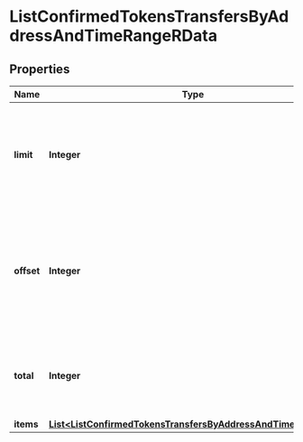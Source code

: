 

# ListConfirmedTokensTransfersByAddressAndTimeRangeRData


## Properties

| Name | Type | Description | Notes |
|------------ | ------------- | ------------- | -------------|
|**limit** | **Integer** | Defines how many items should be returned in the response per page basis. |  |
|**offset** | **Integer** | The starting index of the response items, i.e. where the response should start listing the returned items. |  |
|**total** | **Integer** | Defines the total number of items returned in the response. |  |
|**items** | [**List&lt;ListConfirmedTokensTransfersByAddressAndTimeRangeRI&gt;**](ListConfirmedTokensTransfersByAddressAndTimeRangeRI.md) |  |  |



